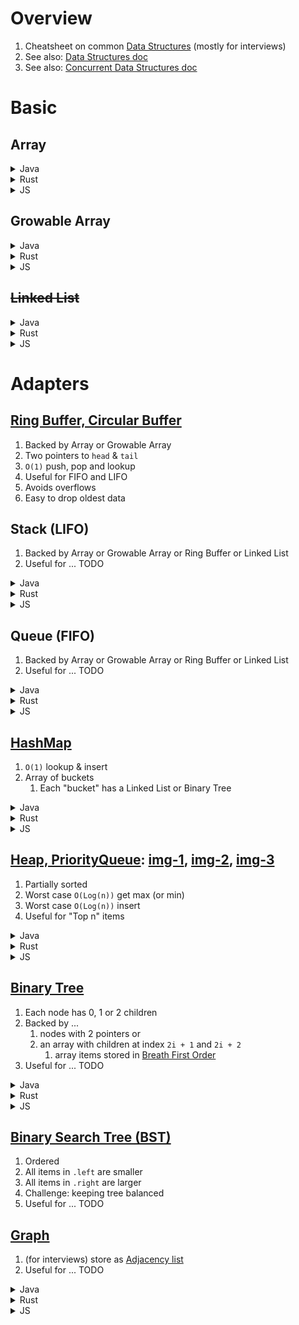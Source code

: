 # Overview
1. Cheatsheet on common [Data Structures](https://en.wikipedia.org/wiki/Abstract_data_type) (mostly for interviews)
1. See also: [Data Structures doc](./data-structures.md)
1. See also: [Concurrent Data Structures doc](./data-structures.concurrent.md)


# Basic

## Array

<details>
    <summary>Java</summary>

- [Java Spec](https://docs.oracle.com/javase/specs/jls/se8/html/jls-10.html)
- heap allocated, length is NOT part of the type

```java
// TODO
```

</details>

<details>
    <summary>Rust</summary>

- [Rust array doc](https://doc.rust-lang.org/std/primitive.array.html)
- known, fixed size at compile time, stack allocated

```rust
// TODO
```

</details>

<details>
    <summary>JS</summary>

- TODO
</details>


## Growable Array

<details>
    <summary>Java</summary>

- [`ArrayList`](https://docs.oracle.com/en/java/javase/22/docs/api/java.base/java/util/ArrayList.html)

```java
// TODO
```

</details>

<details>
    <summary>Rust</summary>

- [Rust `Vec`](https://doc.rust-lang.org/std/vec/struct.Vec.html)

```rust
// TODO
```

</details>

<details>
    <summary>JS</summary>

- TODO

</details>


## ~~Linked List~~

<details>
    <summary>Java</summary>

```java
// TODO
```

</details>

<details>
    <summary>Rust</summary>

```rust
// TODO
```

</details>

<details>
    <summary>JS</summary>

```js
// TODO
```

</details>


# Adapters

## [Ring Buffer, Circular Buffer](https://en.wikipedia.org/wiki/Circular_buffer)
1. Backed by Array or Growable Array
1. Two pointers to `head` & `tail`
1. `O(1)` push, pop and lookup
1. Useful for FIFO and LIFO
1. Avoids overflows
1. Easy to drop oldest data


## Stack (LIFO)
1. Backed by Array or Growable Array or Ring Buffer or Linked List
1. Useful for ... TODO

<details>
    <summary>Java</summary>

- Use [`java.util.Stack`](https://docs.oracle.com/en%2Fjava%2Fjavase%2F22%2Fdocs%2Fapi%2F%2F/java.base/java/util/Stack.html) (only for interviews, never in practice)
    - Backed by [`java.util.Vector`](https://docs.oracle.com/en/java/javase/21/docs/api/java.base/java/util/Vector.html), which is `synchronized` (threadsafe, but slow)
    - [`.push()`](https://docs.oracle.com/en%2Fjava%2Fjavase%2F22%2Fdocs%2Fapi%2F%2F/java.base/java/util/Stack.html#push(java.lang.Object))
    - [`.pop()`](https://docs.oracle.com/en%2Fjava%2Fjavase%2F22%2Fdocs%2Fapi%2F%2F/java.base/java/util/Stack.html#pop())
    - [`.empty()`](https://docs.oracle.com/en%2Fjava%2Fjavase%2F22%2Fdocs%2Fapi%2F%2F/java.base/java/util/Stack.html#empty())
    - [`.peek()`](https://docs.oracle.com/en%2Fjava%2Fjavase%2F22%2Fdocs%2Fapi%2F%2F/java.base/java/util/Stack.html#peek())

```java
// TODO
```

</details>

<details>
    <summary>Rust</summary>

```rust
// TODO
```

</details>

<details>
    <summary>JS</summary>

```js
// TODO
```

</details>


## Queue (FIFO)
1. Backed by Array or Growable Array or Ring Buffer or Linked List
1. Useful for ... TODO

<details>
    <summary>Java</summary>

- Use [`java.util.LinkedList`](https://docs.oracle.com/en%2Fjava%2Fjavase%2F22%2Fdocs%2Fapi%2F%2F/java.base/java/util/LinkedList.html)
    - [`.offer(...)`](https://docs.oracle.com/en%2Fjava%2Fjavase%2F22%2Fdocs%2Fapi%2F%2F/java.base/java/util/Queue.html#offer(E))
    - [`.poll()`](https://docs.oracle.com/en%2Fjava%2Fjavase%2F22%2Fdocs%2Fapi%2F%2F/java.base/java/util/Queue.html#poll())
    - [`.peek()`](https://docs.oracle.com/en%2Fjava%2Fjavase%2F22%2Fdocs%2Fapi%2F%2F/java.base/java/util/Queue.html#peek())
    - [`.isEmpty()`](https://docs.oracle.com/en%2Fjava%2Fjavase%2F22%2Fdocs%2Fapi%2F%2F/java.base/java/util/Collection.html#isEmpty())

```java
// TODO
```

</details>

<details>
    <summary>Rust</summary>

```rust
// TODO
```

</details>

<details>
    <summary>JS</summary>

```js
// TODO
```

</details>


## [HashMap](https://en.wikipedia.org/wiki/Hash_table)
1. `O(1)` lookup & insert
1. Array of buckets
    1. Each "bucket" has a Linked List or Binary Tree

<details>
    <summary>Java</summary>

```java
// TODO
```

</details>

<details>
    <summary>Rust</summary>

```rust
// TODO
```

</details>

<details>
    <summary>JS</summary>

```js
// TODO
```

</details>


## [Heap, PriorityQueue](https://en.wikipedia.org/wiki/Heap_(data_structure)): [img-1](./diagrams/heap-1.png), [img-2](./diagrams/heap-2.png), [img-3](./diagrams/heap-3.png)
1. Partially sorted
1. Worst case `O(Log(n))` get max (or min)
1. Worst case `O(Log(n))` insert
1. Useful for "Top n" items

<details>
    <summary>Java</summary>

```java
// TODO
```

</details>

<details>
    <summary>Rust</summary>

```rust
// TODO
```

</details>

<details>
    <summary>JS</summary>

```js
// TODO
```

</details>


## [Binary Tree](https://en.wikipedia.org/wiki/Binary_tree)
1. Each node has 0, 1 or 2 children
1. Backed by ...
    1. nodes with 2 pointers or
    1. an array with children at index `2i + 1` and `2i + 2`
        1. array items stored in [Breath First Order](TODO)
1. Useful for ... TODO

<details>
    <summary>Java</summary>

```java
public class Node {
    int value;
    Node left;
    Node right;
}
```

</details>

<details>
    <summary>Rust</summary>

```rust
// TODO
```

</details>

<details>
    <summary>JS</summary>

```js
// TODO
```

</details>



## [Binary Search Tree (BST)](https://en.wikipedia.org/wiki/Binary_search_tree)
1. Ordered
1. All items in `.left` are smaller
1. All items in `.right` are larger
1. Challenge: keeping tree balanced
1. Useful for ... TODO


## [Graph](https://en.wikipedia.org/wiki/Adjacency_list)
1. (for interviews) store as [Adjacency list](https://en.wikipedia.org/wiki/Adjacency_list)
1. Useful for ... TODO

<details>
    <summary>Java</summary>

```java
// TODO
```

</details>

<details>
    <summary>Rust</summary>

```rust
// TODO
```

</details>

<details>
    <summary>JS</summary>

```js
// TODO
```

</details>
